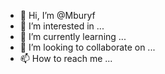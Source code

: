 - 👋 Hi, I’m @Mburyf
- 👀 I’m interested in ...
- 🌱 I’m currently learning ...
- 💞️ I’m looking to collaborate on ...
- 📫 How to reach me ...

<!---
Mburyf/Mburyf is a ✨ special ✨ repository because its `README.md` (this file) appears on your GitHub profile.
You can click the Preview link to take a look at your changes.
--->
